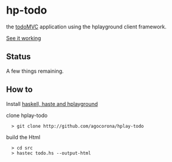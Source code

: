 hp-todo
=======

the [todoMVC](todomvc.com) application using the hplayground client framework.

[See it working](http://mflowdemo.herokuapp.com/todo.html)

Status
------
A few things remaining.

How to
------
Install [haskell, haste and hplayground](https://github.com/agocorona/hplayground)

clone hplay-todo

      > git clone http://github.com/agocorona/hplay-todo

build the Html

      > cd src
      > hastec todo.hs --output-html

